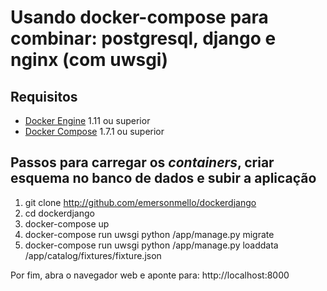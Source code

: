 # Usando docker-compose para combinar: postgresql, django e nginx (com uwsgi)

## Requisitos

- [Docker Engine](https://docs.docker.com/linux/) 1.11 ou superior
- [Docker Compose](https://docs.docker.com/compose/install/) 1.7.1 ou superior

## Passos para carregar os *containers*, criar esquema no banco de dados e subir a aplicação

1.	git clone http://github.com/emersonmello/dockerdjango
1.	cd dockerdjango
1.	docker-compose up
1.	docker-compose run uwsgi python /app/manage.py migrate
1.	docker-compose run uwsgi python /app/manage.py loaddata /app/catalog/fixtures/fixture.json

Por fim, abra o navegador web e aponte para: http://localhost:8000


